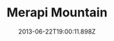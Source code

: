 ---
title: Merapi Mountain
date: 2013-06-22T19:00:11.898Z
description: Taken at 2013.
thumbnail: /img/merapi.jpg
---